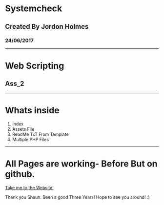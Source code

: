 # Systemcheck
## Created By Jordon Holmes
### 24/06/2017

---------------------------------
# Web Scripting 
## Ass_2 
________________________________

# Whats inside 

1. Index
2. Assets File
3. ReadMe TxT From Template 
4. Multiple PHP Files 

_______________________________
# All Pages are working- Before But on github. 

[Take me to the Website!](https://lenusltd.github.io/Systemcheck/)



Thank you Shaun. Been a good Three Years! Hope to see you around! :)
